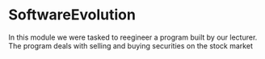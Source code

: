 # SoftwareEvolution
In this module we were tasked to reegineer a program built by our lecturer. The program deals with selling and buying securities on the stock market
